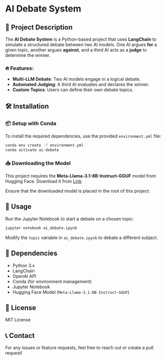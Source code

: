 # AI Debate System

## 📌 Project Description
The **AI Debate System** is a Python-based project that uses **LangChain** to simulate a structured debate between two AI models. One AI argues **for** a given topic, another argues **against**, and a third AI acts as a **judge** to determine the winner. 

### 🔥 Features:
- **Multi-LLM Debate**: Two AI models engage in a logical debate.
- **Automated Judging**: A third AI evaluates and declares the winner.
- **Custom Topics**: Users can define their own debate topics.

## 🛠 Installation

### 📦 Setup with Conda
To install the required dependencies, use the provided `environment.yml` file:

```sh
conda env create -f environment.yml
conda activate ai-debate
```

### 📥 Downloading the Model
This project requires the **Meta-Llama-3.1-8B-Instruct-GGUF** model from Hugging Face. Download it from [Link](https://huggingface.co/bartowski/Meta-Llama-3.1-8B-Instruct-GGUF/resolve/main/Meta-Llama-3.1-8B-Instruct.Q4_K_M.gguf)

Ensure that the downloaded model is placed in the root of this project.

## 🚀 Usage
Run the Jupyter Notebook to start a debate on a chosen topic:

```sh
jupyter notebook ai_debate.ipynb
```

Modify the `topic` variable in `ai_debate.ipynb` to debate a different subject.

## 🔧 Dependencies
- Python 3.x
- LangChain
- OpenAI API
- Conda (for environment management)
- Jupyter Notebook
- Hugging Face Model (`Meta-Llama-3.1-8B-Instruct-GGUF`)

## 📜 License
MIT License

## 📞 Contact
For any issues or feature requests, feel free to reach out or create a pull request!

